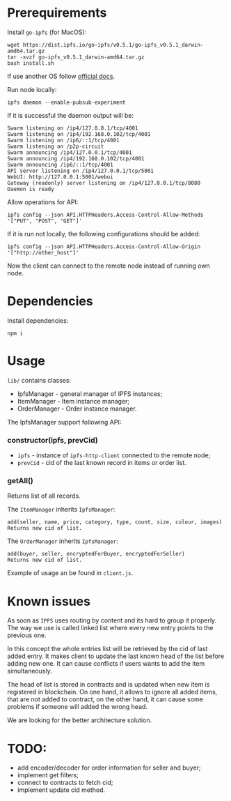 # Prerequirements

Install `go-ipfs` (for MacOS):

```
wget https://dist.ipfs.io/go-ipfs/v0.5.1/go-ipfs_v0.5.1_darwin-amd64.tar.gz
tar -xvzf go-ipfs_v0.5.1_darwin-amd64.tar.gz
bash install.sh
```
If use another OS follow [official docs](https://docs.ipfs.io/recent-releases/go-ipfs-0-5/install).

Run node locally:
```
ipfs daemon --enable-pubsub-experiment
```
If it is successful the daemon output will be:
```
Swarm listening on /ip4/127.0.0.1/tcp/4001
Swarm listening on /ip4/192.168.0.102/tcp/4001
Swarm listening on /ip6/::1/tcp/4001
Swarm listening on /p2p-circuit
Swarm announcing /ip4/127.0.0.1/tcp/4001
Swarm announcing /ip4/192.168.0.102/tcp/4001
Swarm announcing /ip6/::1/tcp/4001
API server listening on /ip4/127.0.0.1/tcp/5001
WebUI: http://127.0.0.1:5001/webui
Gateway (readonly) server listening on /ip4/127.0.0.1/tcp/8080
Daemon is ready
```

Allow operations for API:
```
ipfs config --json API.HTTPHeaders.Access-Control-Allow-Methods '["PUT", "POST", "GET"]'
```
If it is run not locally, the following configurations should be added:
```
ipfs config --json API.HTTPHeaders.Access-Control-Allow-Origin  '["http://other_host"]'
```
Now the client can connect to the remote node instead of running own node.

# Dependencies

Install dependencies:

```
npm i
```

# Usage

`lib/` contains classes:
- IpfsManager - general manager of IPFS instances; 
- ItemManager - Item instance manager;
- OrderManager - Order instance manager.

The IpfsManager support following API:

### constructor(ipfs, prevCid)
- `ipfs` - instance of `ipfs-http-client` connected to the remote node;
- `prevCid` - cid of the last known record in items or order list.

### getAll()
Returns list of all records.

The `ItemManager` inherits `IpfsManager`:
```
add(seller, name, price, category, type, count, size, colour, images)
Returns new cid of list.
```

The `OrderManager` inherits `IpfsManager`:
```
add(buyer, seller, encryptedForBuyer, encryptedForSeller)
Returns new cid of list.
```

Example of usage an be found in `client.js`.

# Known issues

As soon as `IPFS` uses routing by content and its hard to group it properly. The way we use is called linked list where every new entry points to the previous one.

In this concept the whole entries list will be retrieved by the cid of last added entry. It makes client to update the last known head of the list before adding new one. It can cause conflicts if users wants to add the item simultaneously.

The head of list is stored in contracts and is updated when new item is registered in blockchain. On one hand, it allows to ignore all added items, that are not added to contract, on the other hand, it can cause some problems if someone will added the wrong head.

We are looking for the better architecture solution.

# TODO:
- add encoder/decoder for order information for seller and buyer;
- implement get filters;
- connect to contracts to fetch cid;
- implement update cid method.
